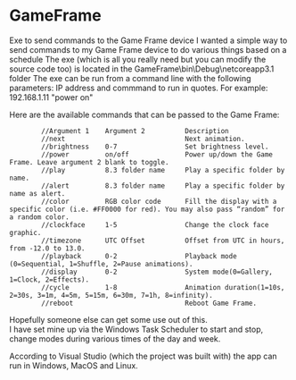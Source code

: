 # GameFrame
Exe to send commands to the Game Frame device
I wanted a simple way to send commands to my Game Frame device to do various things based on a schedule
The exe (which is all you really need but you can modify the source code too) is located in the 
GameFrame\bin\Debug\netcoreapp3.1 folder
The exe can be run from a command line with the following parameters:
IP address and commmand to run in quotes.
For example:
192.168.1.11 "power on"

Here are the available commands that can be passed to the Game Frame:

            //Argument 1	Argument 2	        Description
            //next                              Next animation.
            //brightness    0-7	                Set brightness level.
            //power         on/off              Power up/down the Game Frame. Leave argument 2 blank to toggle.
            //play          8.3 folder name     Play a specific folder by name.
            //alert         8.3 folder name     Play a specific folder by name as alert.
            //color         RGB color code      Fill the display with a specific color (i.e. #FF0000 for red). You may also pass “random” for a random color.
            //clockface     1-5	                Change the clock face graphic.
            //timezone      UTC Offset          Offset from UTC in hours, from -12.0 to 13.0.
            //playback      0-2	                Playback mode (0=Sequential, 1=Shuffle, 2=Pause animations).
            //display	    0-2	                System mode(0=Gallery, 1=Clock, 2=Effects).
            //cycle	        1-8	                Animation duration(1=10s, 2=30s, 3=1m, 4=5m, 5=15m, 6=30m, 7=1h, 8=infinity).
            //reboot                            Reboot Game Frame.
            
 Hopefully someone else can get some use out of this.  
 I have set mine up via the Windows Task Scheduler to start and stop, change modes during various times of the day and week.
 
 According to Visual Studio (which the project was built with) the app can run in Windows, MacOS and Linux.  
 
 
